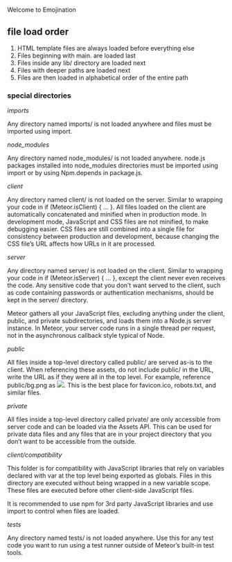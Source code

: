 #
Welcome to Emojination


## file load order

1. HTML template files are always loaded before everything else
2. Files beginning with main. are loaded last
3. Files inside any lib/ directory are loaded next
4. Files with deeper paths are loaded next
5. Files are then loaded in alphabetical order of the entire path

### special directories

*imports*

Any directory named imports/ is not loaded anywhere and files must be imported using import.

*node_modules*

Any directory named node_modules/ is not loaded anywhere. node.js packages installed into node_modules directories must be imported using import or by using Npm.depends in package.js.

*client*

Any directory named client/ is not loaded on the server. Similar to wrapping your code in if (Meteor.isClient) { ... }. All files loaded on the client are automatically concatenated and minified when in production mode. In development mode, JavaScript and CSS files are not minified, to make debugging easier. CSS files are still combined into a single file for consistency between production and development, because changing the CSS file’s URL affects how URLs in it are processed.

*server*

Any directory named server/ is not loaded on the client. Similar to wrapping your code in if (Meteor.isServer) { ... }, except the client never even receives the code. Any sensitive code that you don’t want served to the client, such as code containing passwords or authentication mechanisms, should be kept in the server/ directory.

Meteor gathers all your JavaScript files, excluding anything under the client, public, and private subdirectories, and loads them into a Node.js server instance. In Meteor, your server code runs in a single thread per request, not in the asynchronous callback style typical of Node.

*public*

All files inside a top-level directory called public/ are served as-is to the client. When referencing these assets, do not include public/ in the URL, write the URL as if they were all in the top level. For example, reference public/bg.png as <img src='/bg.png' />. This is the best place for favicon.ico, robots.txt, and similar files.

*private*

All files inside a top-level directory called private/ are only accessible from server code and can be loaded via the Assets API. This can be used for private data files and any files that are in your project directory that you don’t want to be accessible from the outside.

*client/compatibility*

This folder is for compatibility with JavaScript libraries that rely on variables declared with var at the top level being exported as globals. Files in this directory are executed without being wrapped in a new variable scope. These files are executed before other client-side JavaScript files.

It is recommended to use npm for 3rd party JavaScript libraries and use import to control when files are loaded.

*tests*

Any directory named tests/ is not loaded anywhere. Use this for any test code you want to run using a test runner outside of Meteor’s built-in test tools.
